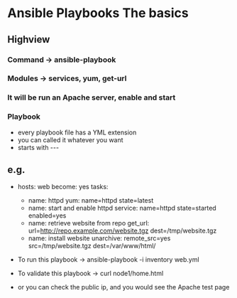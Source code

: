 # Ansible Playbooks The basics

## Highview 
### Command -> ansible-playbook
### Modules -> services, yum, get-url
### It will be run an Apache server, enable and start

### Playbook
- every playbook file has a YML extension
- you can called it whatever you want
- starts with ---

e.g.
---
- hosts: web
  become: yes
  tasks:
    - name: httpd
      yum: name=httpd state=latest
    - name: start and enable httpd
    service: name=httpd state=started enabled=yes
    - name: retrieve website from repo
      get_url: url=http://repo.example.com/website.tgz dest=/tmp/website.tgz
    - name: install website
      unarchive: remote_src=yes src=/tmp/website.tgz dest=/var/www/html/

- To run this playbook ->  ansible-playbook -i inventory web.yml
- To validate this playbook -> curl node1/home.html
- or you can check the public ip, and you would see the Apache test page
